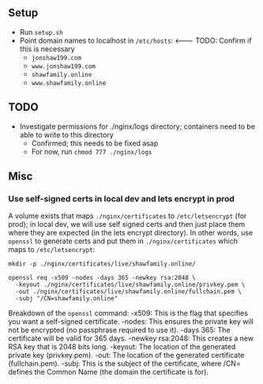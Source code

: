 ## Setup

- Run `setup.sh`
- Point domain names to localhost in `/etc/hosts`: <--- TODO: Confirm if this is necessary
  - `jonshaw199.com`
  - `www.jonshaw199.com`
  - `shawfamily.online`
  - `www.shawfamily.online`

## TODO

- Investigate permissions for ./nginx/logs directory; containers need to be able to write to this directory
  - Confirmed; this needs to be fixed asap
  - For now, run `chmod 777 ./nginx/logs`

## Misc

### Use self-signed certs in local dev and lets encrypt in prod

A volume exists that maps `./nginx/certificates` to `/etc/letsencrypt` (for prod); in local dev, we will use self signed certs and then just place them where they are expected (in the lets encrypt directory). In other words, use `openssl` to generate certs and put them in `./nginx/certificates` which maps to `/etc/letsencrypt`:

```
mkdir -p ./nginx/certificates/live/shawfamily.online/

openssl req -x509 -nodes -days 365 -newkey rsa:2048 \
  -keyout ./nginx/certificates/live/shawfamily.online/privkey.pem \
  -out ./nginx/certificates/live/shawfamily.online/fullchain.pem \
  -subj "/CN=shawfamily.online"
```

Breakdown of the `openssl` command:
-x509: This is the flag that specifies you want a self-signed certificate.
-nodes: This ensures the private key will not be encrypted (no passphrase required to use it).
-days 365: The certificate will be valid for 365 days.
-newkey rsa:2048: This creates a new RSA key that is 2048 bits long.
-keyout: The location of the generated private key (privkey.pem).
-out: The location of the generated certificate (fullchain.pem).
-subj: This is the subject of the certificate, where /CN= defines the Common Name (the domain the certificate is for).
